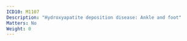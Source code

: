 ```yaml
---
ICD10: M1107
Description: "Hydroxyapatite deposition disease: Ankle and foot"
Matters: No
Weight: 0
---
```


